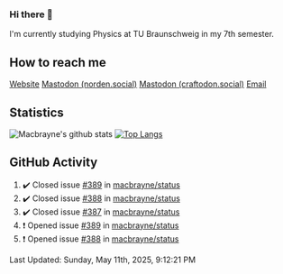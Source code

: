### Hi there 👋
I'm currently studying Physics at TU Braunschweig in my 7th semester.

## How to reach me
[Website](https://florentin-schleuss.de)
<a rel="me" href="https://norden.social/@florentin">Mastodon (norden.social)</a>
<a rel="me" href="https://craftodon.social/@frodolon">Mastodon (craftodon.social)</a>
[Email](mailto:hello@macbrayne.de)

## Statistics
![Macbrayne's github stats](https://github-readme-stats.vercel.app/api?username=macbrayne&count_private=true&show_icons=true&hide_rank=true&custom_title=macbrayne's%20GitHub%20Stats)
[![Top Langs](https://github-readme-stats.vercel.app/api/top-langs/?username=macbrayne&exclude_repo=liftron&layout=compact)](https://github.com/anuraghazra/github-readme-stats)
## GitHub Activity

<!--RECENT_ACTIVITY:start-->
1. ✔️ Closed issue [#389](https://github.com/macbrayne/status/issues/389) in [macbrayne/status](https://github.com/macbrayne/status)
2. ✔️ Closed issue [#388](https://github.com/macbrayne/status/issues/388) in [macbrayne/status](https://github.com/macbrayne/status)
3. ✔️ Closed issue [#387](https://github.com/macbrayne/status/issues/387) in [macbrayne/status](https://github.com/macbrayne/status)
4. ❗️ Opened issue [#389](https://github.com/macbrayne/status/issues/389) in [macbrayne/status](https://github.com/macbrayne/status)
5. ❗️ Opened issue [#388](https://github.com/macbrayne/status/issues/388) in [macbrayne/status](https://github.com/macbrayne/status)
<!--RECENT_ACTIVITY:end-->

<!--RECENT_ACTIVITY:last_update-->
Last Updated: Sunday, May 11th, 2025, 9:12:21 PM
<!--RECENT_ACTIVITY:last_update_end-->


<!--
**macbrayne/macbrayne** is a ✨ _special_ ✨ repository because its `README.md` (this file) appears on your GitHub profile.

Here are some ideas to get you started:

- 🔭 I’m currently working on ...
- 🌱 I’m currently learning ...
- 👯 I’m looking to collaborate on ...
- 🤔 I’m looking for help with ...
- 💬 Ask me about ...
- 📫 How to reach me: ...
- 😄 Pronouns: ...
- ⚡ Fun fact: ...
-->
